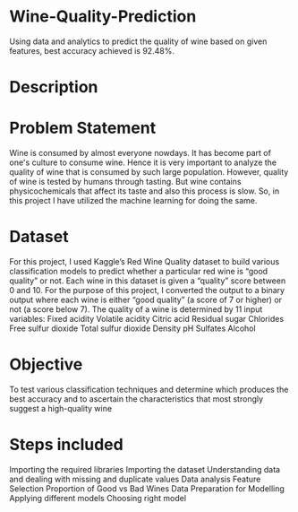 # Wine-Quality-Prediction
Using data and analytics to predict the quality of wine based on given features, best accuracy achieved is 92.48%.
# Description
# Problem Statement
Wine is consumed by almost everyone nowdays. It has become part of one's culture to consume wine. Hence it is very important to analyze the quality of wine that is consumed by such large population. However, quality of wine is tested by humans through tasting. But wine contains physicochemicals that affect its taste and also this process is slow. So, in this project I have utilized the machine learning for doing the same. 
# Dataset
For this project, I used Kaggle’s Red Wine Quality dataset to build various classification models to predict whether a particular red wine is “good quality” or not. Each wine in this dataset is given a “quality” score between 0 and 10. For the purpose of this project, I converted the output to a binary output where each wine is either “good quality” (a score of 7 or higher) or not (a score below 7). The quality of a wine is determined by 11 input variables:
Fixed acidity
Volatile acidity
Citric acid
Residual sugar
Chlorides
Free sulfur dioxide
Total sulfur dioxide
Density
pH
Sulfates
Alcohol
# Objective
To test various classification techniques and determine which produces the best accuracy and to ascertain the characteristics that most strongly suggest a high-quality wine
# Steps included 
Importing the required libraries
Importing the dataset
Understanding data and dealing with missing and duplicate values
Data analysis
Feature Selection
Proportion of Good vs Bad Wines
Data Preparation for Modelling
Applying different models
Choosing right model
